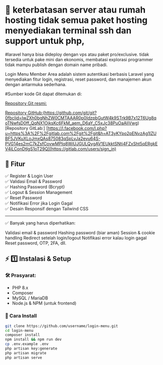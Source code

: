# 🚀 keterbatasan server atau rumah hosting tidak semua paket hosting menyediakan terminal ssh dan support untuk php, 
#laravel hanya bisa dideploy dengan vps atau paket pro/exclusive. tidak tersedia untuk pake mini dan ekonomis, membatasi explorasi programmer tidak mampu publish dengan domain name pribadi.

Login Menu Member Area adalah sistem autentikasi berbasis Laravel yang menyediakan fitur login, registrasi, reset password, dan manajemen akun dengan antarmuka sederhana.

#Sumber kode Git dapat ditemukan di:

[Repository Git resmi:](https://git-scm.com/?fbclid=IwZXh0bgNhZW0CMTAAAR1yC3YgaxSIUf-Rnij5f-qmSZzB6eRJrwSiuEr4HrZ9S5deTL10n606Qk4_aem_xKNTk6AspdkXFRk0Y0EEUw)

[Repository GitHub:]([https://l.facebook.com/l.php?u=https%3A%2F%2Fgithub.com%2Fgit%2Fgit&h=AT2ywsjfQWD95VJAcOmC6cCdpxlNVyxCeZ5_MLBmeJk2AQgtAhqqoDCzRM3KyS-U_9fpR2NW8oVFkjs9N1czocLNnvLmGFvE6oo8v1ipP4UFIMENZLfYYPYm6Qkpo7VSTPeKpMk])(https://github.com/git/git?0fbclid=IwZXh0bgNhZW0CMTAAAR0p0IdzpbGutW4k9STrk9B7x12T6Ug8qoTNwfsD0ff_QqNX1OiksKc6FkM_aem_D6aY_C5xJc38PuOaAljVwg)
[Repository GitLab:] [https://l.facebook.com/l.php?u=https%3A%2F%2Fgitlab.com%2Fgit%2Fgit&h=AT3yKYpo2pENvzAg1lZUBF5JVKuXLoJmxQAs875083qSpLvJa2evu64S-PVG14es2mC7kZsfCovwMPIq8WiUJGULQygAV1EUkktSNtj4FZxSht5qERgkEV4iLConDtlgS1oT29Q](https://gitlab.com/users/sign_in)

## 🎯 Fitur
✅ Register & Login User  
✅ Validasi Email & Password  
✅ Hashing Password (Bcrypt)  
✅ Logout & Session Management  
✅ Reset Password  
✅ Notifikasi Error jika Login Gagal  
✅ Desain Responsif dengan Tailwind CSS  

---

✅ Banyak yang harus diperhatikan:

Validasi email & password
Hashing password (biar aman)
Session & cookie handling
Redirect setelah login/logout
Notifikasi error kalau login gagal
Reset password, OTP, 2FA, dll.

## ⚡ 1️⃣ **Instalasi & Setup**
### **🛠️ Prasyarat:**
- PHP 8.x  
- Composer  
- MySQL / MariaDB  
- Node.js & NPM (untuk frontend)  

### **📌 Cara Install**
```sh
git clone https://github.com/username/login-menu.git
cd login-menu
composer install
npm install && npm run dev
cp .env.example .env
php artisan key:generate
php artisan migrate
php artisan serve

